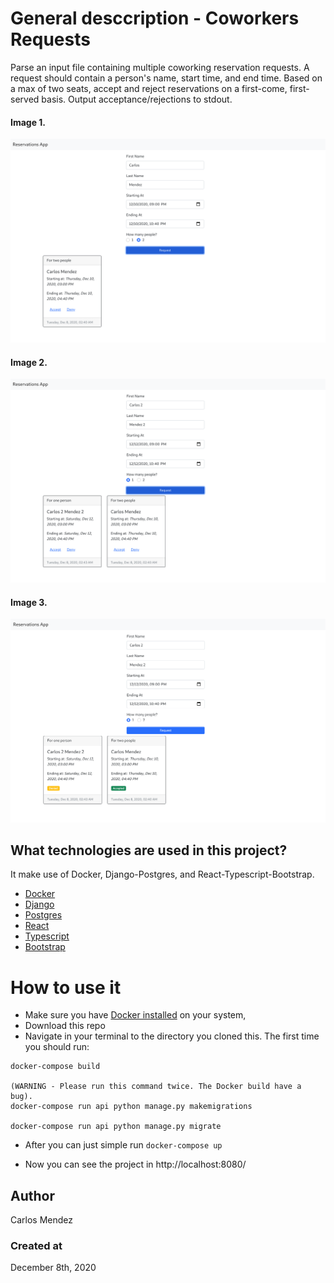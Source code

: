 # General desccription - Coworkers Requests

Parse an input file containing multiple coworking reservation requests. A request should contain a person's name, start time, and end time. Based on a max of two seats, accept and reject reservations on a first-come, first-served basis. Output acceptance/rejections to stdout.

#### Image 1.
![Desktop](./pics/1.png)

#### Image 2.
![Desktop](./pics/2.png)

#### Image 3.
![Desktop](./pics/3.png)

## What technologies are used in this project?
It make use of Docker, Django-Postgres, and React-Typescript-Bootstrap.

- [Docker](https://www.docker.com/)
- [Django](https://www.djangoproject.com/)
- [Postgres](https://www.postgresql.org/)
- [React](https://reactjs.org/)
- [Typescript](https://www.typescriptlang.org/)
- [Bootstrap](https://getbootstrap.com/)

# How to use it

-   Make sure you have [Docker installed](https://docs.docker.com/engine/install/) on your system,
-   Download this repo
-   Navigate in your terminal to the directory you cloned this. The first time you should run: 
```
docker-compose build

(WARNING - Please run this command twice. The Docker build have a bug).
docker-compose run api python manage.py makemigrations

docker-compose run api python manage.py migrate
```
-   After you can just simple run `docker-compose up`

-   Now you can see the project in http://localhost:8080/

## Author

Carlos Mendez

### Created at

December 8th, 2020




